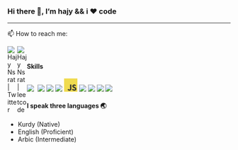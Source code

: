 ### Hi there 👋, I’m hajy && i ❤ code

<hr>

📫 How to reach me:

<a href="https://twitter.com/hajynsrat">
  <img align="left" alt="Hajy Nsrat | Twitter" width="22px" src="https://raw.githubusercontent.com/peterthehan/peterthehan/master/assets/twitter.svg" />
</a>

<a href="https://leetcode.com/hajy_nsrat/">
  <img align="left" alt="Hajy Nsrat | leetcode" width="22px" src="https://iconape.com/wp-content/files/jf/122399/png/LeetCode_logo_white_no_text.png" />
</a>

<br/>

#### Skills

<c><img height="30" src="https://raw.githubusercontent.com/isocpp/logos/master/cpp_logo.png"><c>&nbsp;
<c><img height="30" src="https://seeklogo.com/images/C/c-sharp-c-logo-02F17714BA-seeklogo.com.png"><c> 
<c><img height="30" src="https://upload.wikimedia.org/wikipedia/commons/thumb/c/c3/Python-logo-notext.svg/1200px-Python-logo-notext.svg.png"><c> 
<c><img height="30" src="https://www.pikpng.com/pngl/b/146-1469146_java-logo-transparent-png.png"><c>
<c><img height="30" src="https://raw.githubusercontent.com/github/explore/80688e429a7d4ef2fca1e82350fe8e3517d3494d/topics/javascript/javascript.png"><c>
<c><img height="30" src="https://logos-download.com/wp-content/uploads/2017/07/HTML5_badge.png"><c>
<c><img height="30" src="https://cdn1.iconfinder.com/data/icons/logotypes/32/badge-css-3-512.png"><c>
<c><img height="30" src="https://cdn-images-1.medium.com/max/1200/1*5-aoK8IBmXve5whBQM90GA.png"><c>
<c><img height="30" src="https://www.scottbrady91.com/img/logos/dart.png"><c>

#### I speak three languages 🌏

- Kurdy   (Native)
- English (Proficient)
- Arbic   (Intermediate)

<!--
**haji-nsrat/haji-nsrat** is a ✨ _special_ ✨ repository because its `README.md` (this file) appears on your GitHub profile.

Here are some ideas to get you started:

- 🔭 I’m currently working on ...
- 🌱 I’m currently learning ...
- 👯 I’m looking to collaborate on ...
- 🤔 I’m looking for help with ...
- 💬 Ask me about ...
- 📫 How to reach me: ...
- 😄 Pronouns: ...
- ⚡ Fun fact: ...
-->
